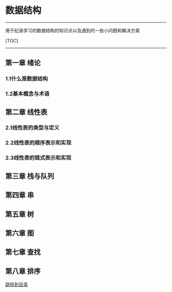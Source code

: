 # 数据结构

---

用于纪录学习的数据结构的知识点以及遇到的一些小问题和解决方案

[TOC]

---

## 第一章 绪论

### 1.1什么是数据结构

### 1.2基本概念与术语

## 第二章 线性表

### 2.1线性表的类型与定义

### 2.2线性表的顺序表示和实现



### 2.3线性表的链式表示和实现



## 第三章 栈与队列

## 第四章 串

## 第五章 树

## 第六章 图

## 第七章 查找

## 第八章 排序

[跳转到目录](#目录)

